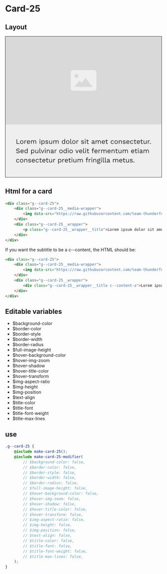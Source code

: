 # Card-25

## Layout

![alt text][card-25]

[card-25]: /src/img/global-components/card/card-25.jpg

## Html for a card

```html
<div class="g--card-25">
    <div class="g--card-25__media-wrapper">
        <img data-src="https://raw.githubusercontent.com/team-thunderfoot/ui/main/src/img/global-components/img-placeholder.jpg" src="/src/img/global-components/placeholder.jpg" alt="alt text" class="g--card-25__media-wrapper__media g--lazy-01 f--ar" width="604" height="340">
    </div>
    <div class="g--card-25__wrapper">
        <p class="g--card-25__wrapper__title">Lorem ipsum dolor sit amet, consectetur adipiscing elit, sed do eiusmod tempor incididunt ut labore et dolore magna aliqua.</p>
    </div>
</div>
```

If you want the subtitle to be a c--content, the HTML should be:
```html
<div class="g--card-25">
    <div class="g--card-25__media-wrapper">
        <img data-src="https://raw.githubusercontent.com/team-thunderfoot/ui/main/src/img/global-components/img-placeholder.jpg" src="/src/img/global-components/placeholder.jpg" alt="alt text" class="g--card-25__media-wrapper__media g--lazy-01 f--ar" width="604" height="340">
    </div>
    <div class="g--card-25__wrapper">
        <div class="g--card-25__wrapper__title c--content-a">Lorem ipsum dolor sit amet, consectetur adipiscing elit, sed do eiusmod tempor incididunt ut labore et dolore magna aliqua.</div>
    </div>
</div>
```

## Editable variables

- $background-color
- $border-color
- $border-style
- $border-width
- $border-radius
- $full-image-height
- $hover-background-color
- $hover-img-zoom
- $hover-shadow
- $hover-title-color
- $hover-transform
- $img-aspect-ratio
- $img-height
- $img-position
- $text-align
- $title-color
- $title-font
- $title-font-weight
- $title-max-lines

## use

```scss
.g--card-25 {
    @include make-card-25();
    @include make-card-25-modifier(
        // $background-color: false,
        // $border-color: false,
        // $border-style: false,
        // $border-width: false,
        // $border-radius: false,
        // $full-image-height: false,
        // $hover-background-color: false,
        // $hover-img-zoom: false,
        // $hover-shadow: false,
        // $hover-title-color: false,
        // $hover-transform: false,
        // $img-aspect-ratio: false,
        // $img-height: false,
        // $img-position: false,
        // $text-align: false,
        // $title-color: false,
        // $title-font: false,
        // $title-font-weight: false,
        // $title-max-lines: false,
    );
}
```
